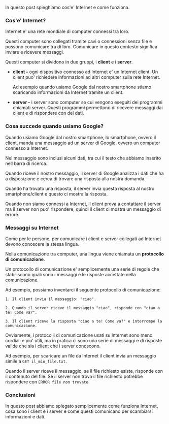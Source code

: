 In questo post spieghiamo cos'e' Internet e come funziona.

### Cos'e' Internet?

Internet e' una rete mondiale di computer connessi tra loro.

Questi computer sono collegati tramite cavi o connessioni senza file e possono comunicare tra di loro. Comunicare in questo contesto significa inviare e ricevere messaggi.

Questi computer si dividono in due gruppi, i **client** e i **server**.

- **client -** ogni dispositivo connesso ad Internet e' un Internet client. Un client puo' richiedere informazioni ad altri computer sulla rete Internet.

  Ad esempio quando usiamo Google dal nostro smartphone stiamo scaricando informazioni da Internet tramite un client.

- **server -** i server sono computer se cui vengono eseguiti dei programmi chiamati server. Questi programmi permettono di ricevere messaggi dai client e di rispondere con dei dati.

### Cosa succede quando usiamo Google?

Quando usiamo Google dal nostro smartphone, lo smartphone, ovvero il client, manda una messaggio ad un server di Google, ovvero un computer connesso a Internet.

Nel messaggio sono inclusi alcuni dati, tra cui il testo che abbiamo inserito nell barra di ricerca.

Quando riceve il nostro messaggio, il server di Google analizza i dati che ha a disposizione e cerca di trovare una risposta alla nostra domanda.

Quando ha trovato una risposta, il server invia questa risposta al nostro smartphone/client e questo ci mostra la risposta.

Quando non siamo connessi a Internet, il client prova a contattare il server ma il server non puo' rispondere, quindi il client ci mostra un messaggio di errore.

### Messaggi su Internet

Come per le persone, per comunicare i client e server collegati ad Internet devono conoscere la stessa lingua.

Nella comunicazione tra computer, una lingua viene chiamata un **protocollo di comunicazione**.

Un protocollo di comunicazione e' semplicemente una serie di regole che stabiliscono quali sono i messaggi e le risposte accettate nella comunicazione.

Ad esempio, possiamo inventarci il seguente protocollo di comunicazione:

```
1. Il client invia il messaggio: "ciao".

2. Quando il server riceve il messaggio "ciao", risponde con "ciao a te! Come va?".

3. Il client riceve la risposta "ciao a te! Come va?" e interrompe la comunicazione.
```

Ovviamente, i protocolli di comunicazione usati su Internet sono meno cordiali e piu' utili, ma in pratica ci sono una serie di messaggi e di risposte valide che sia i client che i server conoscono.

Ad esempio, per scaricare un file da Internet il client invia un messaggio simile a `GET il_mio_file.txt`.

Quando il server riceve il messaggio, se il file richiesto esiste, risponde con il contenuto del file. Se il server non trova il file richiesto potrebbe rispondere con `ERROR file non trovato`.

### Conclusioni

In questo post abbiamo spiegato semplicemente come funziona Internet, cosa sono i client e i server e come questi comunicano per scambiarsi informazioni e dati.
